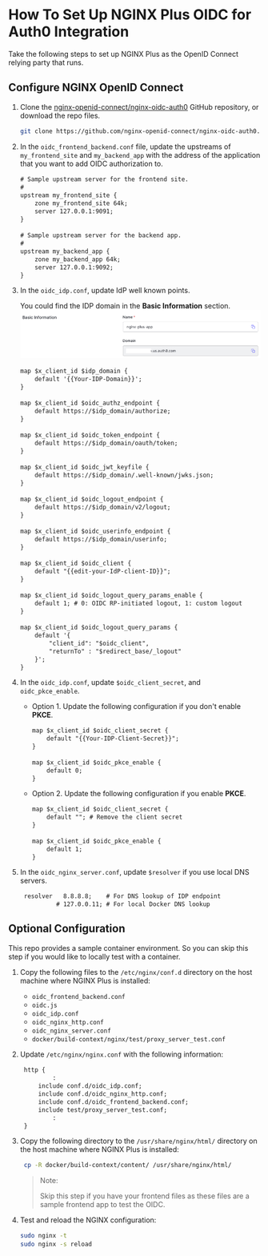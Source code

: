 # How To Set Up NGINX Plus OIDC for Auth0 Integration

Take the following steps to set up NGINX Plus as the OpenID Connect relying party that runs.

## Configure NGINX OpenID Connect

1. Clone the [nginx-openid-connect/nginx-oidc-auth0](git@github.com:nginx-openid-connect/nginx-oidc-v1-auth0.git) GitHub repository, or download the repo files.

   ```bash
   git clone https://github.com/nginx-openid-connect/nginx-oidc-auth0.git
   ```

2. In the `oidc_frontend_backend.conf` file, update the upstreams of `my_frontend_site` and `my_backend_app` with the address of the application that you want to add OIDC authorization to.

   ```nginx
   # Sample upstream server for the frontend site.
   #
   upstream my_frontend_site {
       zone my_frontend_site 64k;
       server 127.0.0.1:9091;
   }

   # Sample upstream server for the backend app.
   #
   upstream my_backend_app {
       zone my_backend_app 64k;
       server 127.0.0.1:9092;
   }
   ```

3. In the `oidc_idp.conf`, update IdP well known points.

   You could find the IDP domain in the **Basic Information** section.  
   ![](./img/basic-domain.png)

   ```nginx
   map $x_client_id $idp_domain {
       default '{{Your-IDP-Domain}}';
   }

   map $x_client_id $oidc_authz_endpoint {
       default https://$idp_domain/authorize;
   }

   map $x_client_id $oidc_token_endpoint {
       default https://$idp_domain/oauth/token;
   }

   map $x_client_id $oidc_jwt_keyfile {
       default https://$idp_domain/.well-known/jwks.json;
   }

   map $x_client_id $oidc_logout_endpoint {
       default https://$idp_domain/v2/logout;
   }

   map $x_client_id $oidc_userinfo_endpoint {
       default https://$idp_domain/userinfo;
   }

   map $x_client_id $oidc_client {
       default "{{edit-your-IdP-client-ID}}";
   }

   map $x_client_id $oidc_logout_query_params_enable {
       default 1; # 0: OIDC RP-initiated logout, 1: custom logout
   }

   map $x_client_id $oidc_logout_query_params {
       default '{
           "client_id": "$oidc_client",
           "returnTo" : "$redirect_base/_logout"
       }';
   }
   ```

4. In the `oidc_idp.conf`, update `$oidc_client_secret`, and `oidc_pkce_enable`.

   - Option 1. Update the following configuration if you don't enable **PKCE**.

     ```nginx
     map $x_client_id $oidc_client_secret {
         default "{{Your-IDP-Client-Secret}}";
     }

     map $x_client_id $oidc_pkce_enable {
         default 0;
     }
     ```

   - Option 2. Update the following configuration if you enable **PKCE**.

     ```nginx
     map $x_client_id $oidc_client_secret {
         default ""; # Remove the client secret
     }

     map $x_client_id $oidc_pkce_enable {
         default 1;
     }
     ```

5. In the `oidc_nginx_server.conf`, update `$resolver` if you use local DNS servers.

   ```nginx
    resolver   8.8.8.8;    # For DNS lookup of IDP endpoint
             # 127.0.0.11; # For local Docker DNS lookup
   ```

## Optional Configuration

This repo provides a sample container environment. So you can skip this step if you would like to locally test with a container.

1. Copy the following files to the `/etc/nginx/conf.d` directory on the host machine where NGINX Plus is installed:

   - `oidc_frontend_backend.conf`
   - `oidc.js`
   - `oidc_idp.conf`
   - `oidc_nginx_http.conf`
   - `oidc_nginx_server.conf`
   - `docker/build-context/nginx/test/proxy_server_test.conf`

2. Update `/etc/nginx/nginx.conf` with the following information:

   ```nginx
    http {
            :
        include conf.d/oidc_idp.conf;
        include conf.d/oidc_nginx_http.conf;
        include conf.d/oidc_frontend_backend.conf;
        include test/proxy_server_test.conf;
            :
    }
   ```

3. Copy the following directory to the `/usr/share/nginx/html/` directory on the host machine where NGINX Plus is installed:

   ```bash
    cp -R docker/build-context/content/ /usr/share/nginx/html/
   ```

   > Note:
   >
   > Skip this step if you have your frontend files as these files are a sample frontend app to test the OIDC.

4. Test and reload the NGINX configuration:

   ```bash
   sudo nginx -t
   sudo nginx -s reload
   ```
